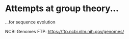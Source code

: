# Attempts at group theory...

...for sequence evolution

NCBI Genomes FTP: https://ftp.ncbi.nlm.nih.gov/genomes/
